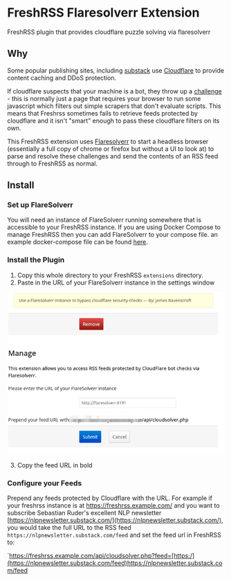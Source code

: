 # FreshRSS Flaresolverr Extension

FreshRSS plugin that provides cloudflare puzzle solving via flaresolverr

## Why

Some popular publishing sites, including [substack](https://substack.com/) use [Cloudflare](https://www.cloudflare.com/) to provide content caching and DDoS protection. 

If cloudflare suspects that your machine is a bot, they throw up a [challenge](https://developers.cloudflare.com/fundamentals/get-started/concepts/cloudflare-challenges/) - this is normally just a page that requires your browser to run some javascript which filters out simple scrapers that don't evaluate scripts. This means that Freshrss sometimes fails to retrieve feeds protected by cloudflare and it isn't "smart" enough to pass these cloudflare filters on its own.

This FreshRSS extension uses [Flaresolverr](https://github.com/FlareSolverr/FlareSolverr/) to start a headless browser (essentially a full copy of chrome or firefox but without a UI to look at) to parse and resolve these challenges and send the contents of an RSS feed through to FreshRSS as normal.

## Install

### Set up FlareSolverr
You will need an instance of FlareSolverr running somewhere that is accessible to your FreshRSS instance. If you are using Docker Compose to manage FreshRSS then you can add FlareSolverr to your compose file. an example docker-compose file can be found [here](./docker-compose.example.yml).

### Install the Plugin

1. Copy this whole directory to your FreshRSS `extensions` directory.
2. Paste in the URL of your FlareSolverr instance in the settings window

![screenshot of the settings window for the plugin](assets/flaresolverr.png)

3. Copy the feed URL in bold

### Configure your Feeds

Prepend any feeds protected by Cloudflare with the URL. For example if your freshrss instance is at https://freshrss.example.com/ and you want to subscribe Sebastian Ruder's excellent NLP newsletter [https://nlpnewsletter.substack.com/](https://nlpnewsletter.substack.com/), you would take the full URL to the RSS feed `https://nlpnewsletter.substack.com/feed` and set the feed url in FreshRSS to:

`https://freshrss.example.com/api/cloudsolver.php?feed=[https:/](https://nlpnewsletter.substack.com/feed)https://nlpnewsletter.substack.com/feed
